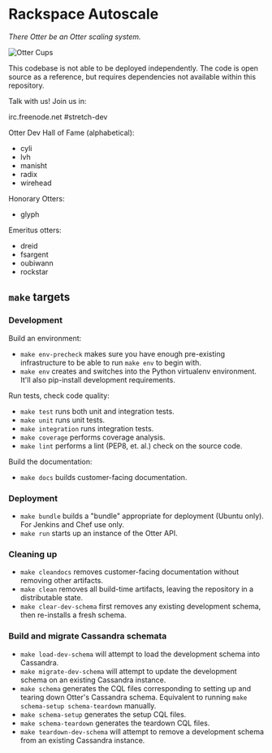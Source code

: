 # Rackspace Autoscale

*There Otter be an Otter scaling system.*

![Otter Cups](https://i.chzbgr.com/completestore/12/8/19/AjXtHogT4UqgJwDJsq7igA2.gif)

This codebase is not able to be deployed independently. The code is
open source as a reference, but requires dependencies not available
within this repository.

Talk with us! Join us in:

irc.freenode.net #stretch-dev

Otter Dev Hall of Fame (alphabetical):

- cyli
- lvh
- manisht
- radix
- wirehead

Honorary Otters:

- glyph

Emeritus otters:

- dreid
- fsargent
- oubiwann
- rockstar

## `make` targets

### Development

Build an environment:

- `make env-precheck` makes sure you have enough pre-existing infrastructure to be able to run `make env` to begin with.
- `make env` creates and switches into the Python virtualenv environment.  It'll also pip-install development requirements.

Run tests, check code quality:

- `make test` runs both unit and integration tests.
- `make unit` runs unit tests.
- `make integration` runs integration tests.
- `make coverage` performs coverage analysis.
- `make lint` performs a lint (PEP8, et. al.) check on the source code.

Build the documentation:

- `make docs` builds customer-facing documentation.

### Deployment

- `make bundle` builds a "bundle" appropriate for deployment (Ubuntu only).  For Jenkins and Chef use only.
- `make run` starts up an instance of the Otter API.

### Cleaning up

- `make cleandocs` removes customer-facing documentation without removing other artifacts.
- `make clean` removes all build-time artifacts, leaving the repository in a distributable state.
- `make clear-dev-schema` first removes any existing development schema, then re-installs a fresh schema.

### Build and migrate Cassandra schemata

- `make load-dev-schema` will attempt to load the development schema into Cassandra.
- `make migrate-dev-schema` will attempt to update the development schema on an existing Cassandra instance.
- `make schema` generates the CQL files corresponding to setting up and tearing down Otter's Cassandra schema.  Equivalent to running `make schema-setup schema-teardown` manually.
- `make schema-setup` generates the setup CQL files.
- `make schema-teardown` generates the teardown CQL files.
- `make teardown-dev-schema` will attempt to remove a development schema from an existing Cassandra instance.
